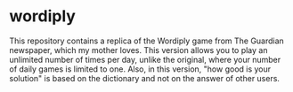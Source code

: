 # wordiply

This repository contains a replica of the Wordiply game from The Guardian newspaper, which my mother loves. This version allows you to play an unlimited number of times per day, unlike the original, where your number of daily games is limited to one. Also, in this version, "how good is your solution" is based on the dictionary and not on the answer of other users.